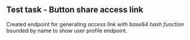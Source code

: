 
## Test task - Button share access link

Created endpoint for generating *access link with base64 hash function* bounded by name to show user profile endpoint.
